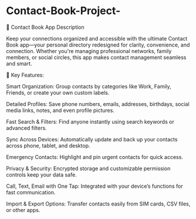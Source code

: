 # Contact-Book-Project-

📒 Contact Book App Description

Keep your connections organized and accessible with the ultimate Contact Book app—your personal directory redesigned for clarity, convenience, and connection. Whether you're managing professional networks, family members, or social circles, this app makes contact management seamless and smart.

🔑 Key Features:

Smart Organization: Group contacts by categories like Work, Family, Friends, or create your own custom labels.

Detailed Profiles: Save phone numbers, emails, addresses, birthdays, social media links, notes, and even profile pictures.

Fast Search & Filters: Find anyone instantly using search keywords or advanced filters.

Sync Across Devices: Automatically update and back up your contacts across phone, tablet, and desktop.

Emergency Contacts: Highlight and pin urgent contacts for quick access.

Privacy & Security: Encrypted storage and customizable permission controls keep your data safe.

Call, Text, Email with One Tap: Integrated with your device’s functions for fast communication.

Import & Export Options: Transfer contacts easily from SIM cards, CSV files, or other apps.
